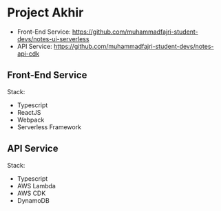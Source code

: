 # Project Akhir

- Front-End Service: https://github.com/muhammadfajri-student-devs/notes-ui-serverless
- API Service: https://github.com/muhammadfajri-student-devs/notes-api-cdk

## Front-End Service

Stack:
- Typescript
- ReactJS
- Webpack
- Serverless Framework


## API Service

Stack:
- Typescript
- AWS Lambda
- AWS CDK
- DynamoDB
